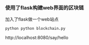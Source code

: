 ### 使用了flask构建web界面的区块链

加入了flask做一个web站点

```
python python blockchain.py
```
http://localhost:8080/say/hello

